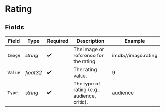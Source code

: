 # Rating


## Fields

| Field                                        | Type                                         | Required                                     | Description                                  | Example                                      |
| -------------------------------------------- | -------------------------------------------- | -------------------------------------------- | -------------------------------------------- | -------------------------------------------- |
| `Image`                                      | *string*                                     | :heavy_check_mark:                           | The image or reference for the rating.       | imdb://image.rating                          |
| `Value`                                      | *float32*                                    | :heavy_check_mark:                           | The rating value.                            | 9                                            |
| `Type`                                       | *string*                                     | :heavy_check_mark:                           | The type of rating (e.g., audience, critic). | audience                                     |